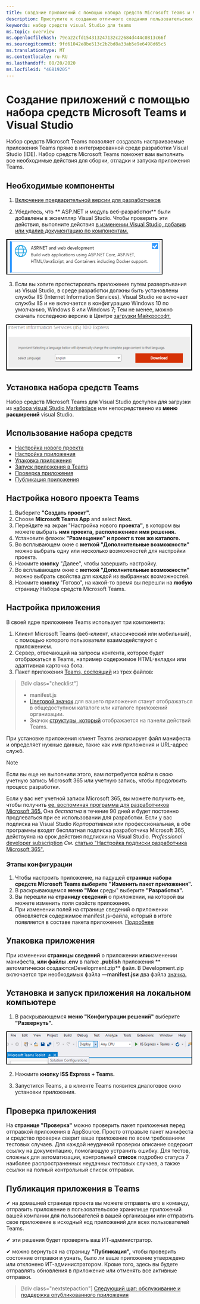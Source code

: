```yaml
---
title: Создание приложений с помощью набора средств Microsoft Teams и Visual Studio
description: Приступите к созданию отличного создания пользовательских приложений непосредственно в Visual Studio с помощью набора средств Microsoft Teams Toolkit
keywords: набор средств visual Studio для teams
ms.topic: overview
ms.openlocfilehash: 79ea22cfd154313247132c22684d444c0813c66f
ms.sourcegitcommit: 9fd61042e8be513c2b2bd8a33ab5e9e6498d65c5
ms.translationtype: MT
ms.contentlocale: ru-RU
ms.lasthandoff: 08/20/2020
ms.locfileid: "46819205"
---
```

# <a name="build-apps-with-the-microsoft-teams-toolkit-and-visual-studio"></a>Создание приложений с помощью набора средств Microsoft Teams и Visual Studio

Набор средств Microsoft Teams позволяет создавать настраиваемые приложения Teams прямо в интегрированной среде разработки Visual Studio (IDE). Набор средств Microsoft Teams поможет вам выполнить все необходимые действия для сборки, отладки и запуска приложения Teams.

## <a name="prerequisites"></a>Необходимые компоненты

1. [Включение предварительной версии для разработчиков](../resources/dev-preview/developer-preview-intro.md#enable-developer-preview)

1. Убедитесь, что ** <span>ASP.NE</span>T и модуль веб-разработки** были добавлены в экземпляр Visual Studio. Чтобы проверить эти действия, выполните действия [в изменении Visual Studio, добавив или удалив документацию по компонентам.](/visualstudio/install/modify-visual-studio?view=vs-2019)

![модуль asp.net Visual Studio](../assets/images/visual-studio-web-dev-module.png)

3. Если вы хотите протестировать приложение путем развертывания из Visual Studio, в среде разработки должны быть установлены службы IIS (Internet Information Services). Visual Studio не включает службы IIS и не включается в конфигурацию Windows 10 по умолчанию, Windows 8 или Windows 7; Тем не менее, можно скачать последнюю версию в Центре [загрузки Майкрософт.](https://www.microsoft.com/download/details.aspx?id=48264)

![Представление страницы загрузки IIS](../assets/images/iis.png)

## <a name="install-the-teams-toolkit"></a>Установка набора средств Teams

Набор средств Microsoft Teams для Visual Studio доступен для загрузки из [набора visual Studio Marketplace](https://marketplace.visualstudio.com/items?itemName=TeamsDevApp.vsteamstemplate) или непосредственно из **меню расширений** visual Studio.

## <a name="using-the-toolkit"></a>Использование набора средств

- [Настройка нового проекта](#set-up-a-new-teams-project)
- [Настройка приложения](#configure-your-app)
- [Упаковка приложения](#package-your-app)
- [Запуск приложения в Teams](#install-and-run-your-app-locally)
- [Проверка приложения](#validate-your-app)
- [Публикация приложения](#publish-your-app-to-teams)

## <a name="set-up-a-new-teams-project"></a>Настройка нового проекта Teams

1. Выберите **"Создать проект".**
1. Choose **Microsoft Teams App** and select **Next.**
1. Перейдите на экран "Настройка нового **проекта",** в котором вы можете выбрать **имя проекта,** **расположение**и **имя решения.**
1. Установите флажок **"Размещение" и проект в том же каталоге.**
1. Во всплывающем окне с **меткой "Дополнительные возможности"** можно выбрать одну или несколько возможностей для настройки проекта.
1. Нажмите **кнопку** "Далее", чтобы завершить настройку.
1. Во всплывающем окне с **меткой "Дополнительные возможности"** можно выбрать свойства для каждой из выбранных возможностей.
1. Нажмите **кнопку** "Готово", на какой-то время вы перешли на **любую** страницу Набора средств Microsoft Teams.

## <a name="configure-your-app"></a>Настройка приложения

В своей ядре приложение Teams использует три компонента:

  1. Клиент Microsoft Teams (веб-клиент, классический или мобильный), с помощью которого пользователи взаимодействуют с приложением.
  1. Сервер, отвечающий на запросы контента, которое будет отображаться в Teams, например содержимое HTML-вкладки или адаптивная карточка бота.
  1. Пакет приложения [Teams, состоящий](/concepts/build-and-test/apps-package.md) из трех файлов:

  > [!div class="checklist"]
  >
  > - manifest.js
  > - [Цветовой значок](../resources/schema/manifest-schema.md#icons) для вашего приложения станут отображаться в общедоступном каталоге или каталоге приложений организации.
 > - Значок [структуры, который](../resources/schema/manifest-schema.md#icons) отображается на панели действий Teams.

При установке приложения клиент Teams анализирует файл манифеста и определяет нужные данные, такие как имя приложения и URL-адрес служб.

> [!NOTE]
>Если вы еще не выполнили этого, вам потребуется войти в свою учетную запись Microsoft 365 или учетную запись, чтобы продолжить процесс разработки.
>
> Если у вас нет учетной записи Microsoft 365, вы можете получить ее, чтобы получить [ее, воспоминая программа для разработчиков Microsoft 365.](https://developer.microsoft.com/microsoft-365/dev-program) Она *бесплатна* в течение 90 дней и будет постоянно продлеваться при ее использовании для разработки. Если у вас подписка на Visual Studio *Корпоративная* или профессиональная, в обе программы входят бесплатная подписка разработчика Microsoft 365, действуяна на срок действия подписки на Visual Studio. *Professional* [developer subscription](https://aka.ms/MyVisualStudioBenefits) *См.* [статью "Настройка подписки разработчика Microsoft 365".](https://docs.microsoft.com/office/developer-program/office-365-developer-program-get-started)
>

### <a name="configuration-steps"></a>Этапы конфигурации

1. Чтобы настроить приложение, на падущей **странице набора средств Microsoft Teams выберите** **"Изменить пакет приложения".**
1. В раскрывающемся **меню "Мои** среды" выберите **"Разработка".**
1. Вы перешли на **страницу сведений** о приложении, на которой вы можете изменить поля свойств приложения.
1. При изменении полей на странице сведений о приложении обновляется содержимое manifest.js-файла, который в итоге появляется в составе пакета приложения. [Подробнее](https://aka.ms/teams-toolkit-manifest)

## <a name="package-your-app"></a>Упаковка приложения

При изменении **страницы сведений** о приложении **или**изменении манифеста, **или файлы .env** в папке  **.publish** приложения ** автоматически создаютсяDevelopment.zip** файл. В Development.zip включается три необходимых файла **—manifest.jsи** два файла [значка.](../concepts/build-and-test/apps-package.md#icons)

## <a name="install-and-run-your-app-locally"></a>Установка и запуск приложения на локальном компьютере

1. В раскрывающемся **меню "Конфигурации решений"** выберите **"Развернуть".**

![Меню "Конфигурации решения"](../assets/images/solution-configurations.png)

2. Нажмите **кнопку ISS Express + Teams.**

1. Запустится Teams, а в клиенте Teams появится диалоговое окно установки приложения.

## <a name="validate-your-app"></a>Проверка приложения

На **странице "Проверка"** можно проверить пакет приложения перед отправкой приложения в AppSource. Просто отправьте пакет манифеста и средство проверки сверит ваше приложение по всем требованиям тестовых случаев. Для каждой неудачной проверки описание содержит ссылку на документацию, помогающую устранить ошибку. Для тестов, сложных для автоматизации, контрольный **список** подробно статуса 7 наиболее распространенных неудачных тестовых случаев, а также ссылки на полный контрольный список отправки.

## <a name="publish-your-app-to-teams"></a>Публикация приложения в Teams

✔ на домашней странице проекта вы можете отправить его в команду, отправить приложение в пользовательское хранилище приложений вашей компании для пользователей в вашей организации или отправить свое приложение в исходный код приложений для всех пользователей Teams.

✔ эти решения будет проверять ваш ИТ-администратор.

✔ можно вернуться на страницу **"Публикация",** чтобы проверить состояние отправки и узнать, было ли ваше приложение утверждено или отклонено ИТ-администратором. Кроме того, здесь вы будете отправлять обновления в приложение или отменять все активные отправки.

> [!div class="nextstepaction"]
> [Следующий шаг: обслуживание и поддержка опубликованного приложения](../concepts/deploy-and-publish/appsource/post-publish/overview.md)
>
